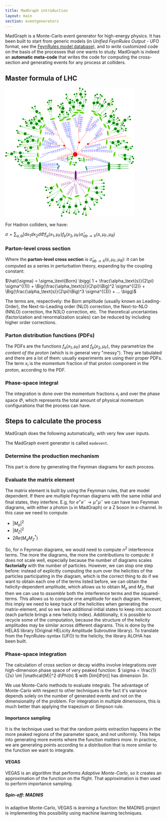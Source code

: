 ```yaml
---
title: MadGraph introduction
layout: main
section: eventgenerators 
---
```


MadGraph is a Monte-Carlo event generator for high-energy physics.
It has been built to start from generic models (in *Unified FeynRules Output* - UFO format, see the [FeynRules model database](https://cp3.irmp.ucl.ac.be/projects/feynrules/wiki/ModelDatabaseMainPage)), and to *write* customized code on the basis of the processes that one wants to study.
MadGraph is indeed an **automatic meta-code** that writes the code for computing the cross-section and generating events for any process at colliders.

## Master formula of LHC

![LHC event](./assets/event.png)

For Hadron colliders, we have:

$\sigma = \sum_{a,b} \int dx_1 dx_2 d\Phi f_a(x_1, \mu_F) f_b(x_2, \mu_F) \hat{\sigma}_{ab \to X}(s, \mu_F, \mu_R)$

### Parton-level cross section
Where the **parton-level cross section** is $\hat{\sigma}_{ab \to X}(s, \mu_F, \mu_R)$: it can be computed as a series in perturbation theory, expanding by the coupling constant:

$\hat{\sigma} = \sigma_\text{Born} \bigg( 1 + \frac{\alpha_\text{s}}{2\pi} \sigma^{(1)} + \Big(\frac{\alpha_\text{s}}{2\pi}\Big)^2 \sigma^{(2)} + \Big(\frac{\alpha_\text{s}}{2\pi}\Big)^3 \sigma^{(3)} + ... \bigg)$

The terms are, respectively: the Born amplitude (usually known as Leading-Order), the Next-to-Leading order (NLO) correction, the Next-to-NLO (NNLO) correction, the N3LO correction, etc.
The theoretical uncertainties (factorization and renormalization scales) can be reduced by including higher order corrections.

### Parton distribution functions (PDFs)
The PDFs are the functions $f_a(x_1, \mu_F)$ and $f_b(x_2, \mu_F)$, they parametrize the *content of the proton* (which is in general very "messy").
They are tabulated and there are a lot of them: usually experiments are using their proper PDFs.
The term $x_i$ is the momentum fraction of that proton component in the proton, according to the PDF.

### Phase-space integral
The integration is done over the momentum fractions $x_i$ and over the phase space $\Phi$, which represents the total amount of physical momentum configurations that the process can have.

## Steps to calculate the process
MadGraph does the following automatically, with very few user inputs.

The MadGraph event generator is called `madevent`.

### Determine the production mechanism
This part is done by generating the Feynman diagrams for each process.

### Evaluate the matrix element
The matrix element is built by using the Feynman rules, that are model dependent.
If there are multiple Feynman diagrams with the same initial and final states, they interfere.
E.g, for $e^+ e^- \to \mu^+ \mu^-$ we can have two Feynman diagrams, with either a photon (`a` in MadGraph) or a Z boson in s-channel.
In this case we need to compute:
- $\lvert M_{a} \rvert ^2$
- $\lvert M_{Z} \rvert ^2$
- $2 Re(M_a M_Z^\ast)$

So, for $n$ Feynman diagrams, we would need to compute $n^2$ interference terms.
The more the diagrams, the more the contributions to compute: it does not scale well, especially because the number of diagrams scales **factorially** with the number of particles.
However, we can stop one step before: instead of explicitly computing the sum over the helicities of the particles participating in the diagram, which is the correct thing to do if we want to obtain each one of the terms listed before, we can obtain the helicity-dependent amplitude, which allows us to obtain $M_a$ and $M_Z$, that then we can use to *assemble* both the interference terms and the squared-terms.
This allows us to compute one amplitude for each diagram.
However, this imply we need to keep track of the helicities when generating the matrix-element, and so we have additional initial states to keep into account (each particle brings a new helicity index).
Additionally, it is possible to recycle some of the computation, because the structure of the helicity amplitudes may be similar across different diagrams.
This is done by the HELAS library (Original HELicity Amplitude Subroutine library).
To translate from the FeynRules-syntax (UFO) to the helicity, the library ALOHA has been built.

### Phase-space integration
The calculation of cross section or decay widths involve integrations over high-dimension phase space of very peaked function:
$
\sigma = \frac{1}{2s} \int |\mathcal{M}|^2 d\Phi(n)
$
with $\text{Dim}[\Phi(n)]$ has dimension $3n$.

We use Monte-Carlo methods to evaluate integrals.
The advantage of Monte-Carlo with respect to other techniques is the fact it's variance depends solely on the number of generated events and not on the dimensionality of the problem.
For integration in multiple dimensions, this is much better than applying the trapezium or Simpson rule.

#### Importance sampling
It is the technique used so that the random points extraction happens in the more peaked regions of the parameter space, and not uniformly.
This helps into generating more events where the function *matters more*.
In practice, we are generating points according to a distribution that is more similar to the function we want to integrate.

#### VEGAS
VEGAS is an algorithm that performs *Adaptive Monte-Carlo*, so it creates an approximation of the function on the flight.
That approximation is then used to perform importance sampling.

##### Spin-off: MADNIS
In adaptive Monte-Carlo, VEGAS is *learning* a function: the MADNIS project is implementing this possibility using machine learning techniques.
